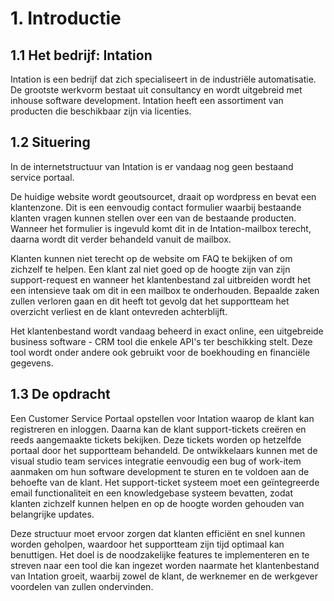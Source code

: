 # 1. Introductie
## 1.1 Het bedrijf: Intation
Intation is een bedrijf dat zich specialiseert in de industriële automatisatie. De grootste werkvorm bestaat uit consultancy en wordt uitgebreid met inhouse software development. Intation heeft een assortiment van producten die beschikbaar zijn via licenties.

## 1.2 Situering
In de internetstructuur van Intation is er vandaag nog geen bestaand service portaal. 

De huidige website wordt geoutsourcet, draait op wordpress en bevat een klantenzone. Dit is een eenvoudig contact formulier waarbij bestaande klanten vragen kunnen stellen over een van de bestaande producten. Wanneer het formulier is ingevuld komt dit in de Intation-mailbox terecht, daarna wordt dit verder behandeld vanuit de mailbox.

Klanten kunnen niet terecht op de website om FAQ te bekijken of om zichzelf te helpen. Een klant zal niet goed op de hoogte zijn van zijn support-request en wanneer het klantenbestand zal uitbreiden wordt het een intensieve taak om dit in een mailbox te onderhouden. Bepaalde zaken zullen verloren gaan en dit heeft tot gevolg dat het supportteam het overzicht verliest en de klant ontevreden achterblijft.

Het klantenbestand wordt vandaag beheerd in exact online, een uitgebreide business software - CRM tool die enkele API's ter beschikking stelt. Deze tool wordt onder andere ook gebruikt voor de boekhouding en financiële gegevens.

## 1.3 De opdracht
Een Customer Service Portaal opstellen voor Intation waarop de klant kan registreren en inloggen. Daarna kan de klant support-tickets creëren en reeds aangemaakte tickets bekijken. Deze tickets worden op hetzelfde portaal door het supportteam behandeld. De ontwikkelaars kunnen met de visual studio team services integratie eenvoudig een bug of work-item aanmaken om hun software development te sturen en te voldoen aan de behoefte van de klant. Het support-ticket systeem moet een geïntegreerde email functionaliteit en een knowledgebase systeem bevatten, zodat klanten zichzelf kunnen helpen en op de hoogte worden gehouden van belangrijke updates.

Deze structuur moet ervoor zorgen dat klanten efficiënt en snel kunnen worden geholpen, waardoor het supportteam zijn tijd optimaal kan benuttigen. Het doel is de noodzakelijke features te implementeren en te streven naar een tool die kan ingezet worden naarmate het klantenbestand van Intation groeit, waarbij zowel de klant, de werknemer en de werkgever voordelen van zullen ondervinden.
